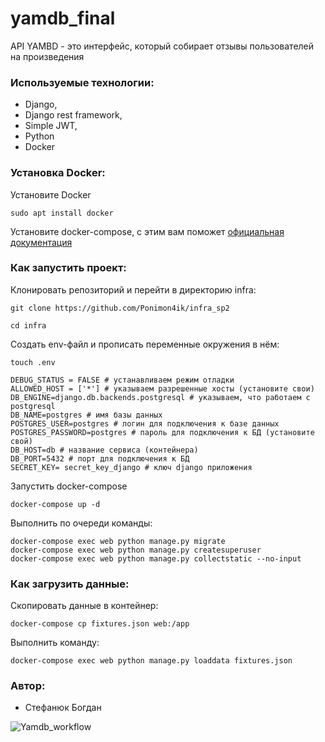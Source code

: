 # yamdb_final
API YAMBD - это интерфейс, который собирает отзывы пользователей на произведения

### Используемые технологии:

+ Django,
+ Django rest framework,
+ Simple JWT,
+ Python
+ Docker

### Установка Docker:

Установите Docker
```
sudo apt install docker
```

Установите docker-compose, с этим вам поможет [официальная документация](https://docs.docker.com/compose/install/)

### Как запустить проект:

Клонировать репозиторий и перейти в директорию infra:
```
git clone https://github.com/Ponimon4ik/infra_sp2
```
```
cd infra
```

Cоздать env-файл и прописать переменные окружения в нём:
```
touch .env
```
```
DEBUG_STATUS = FALSE # устанавливаем режим отладки
ALLOWED_HOST = ['*'] # указываем разрешенные хосты (установите свои)
DB_ENGINE=django.db.backends.postgresql # указываем, что работаем с postgresql
DB_NAME=postgres # имя базы данных
POSTGRES_USER=postgres # логин для подключения к базе данных
POSTGRES_PASSWORD=postgres # пароль для подключения к БД (установите свой)
DB_HOST=db # название сервиса (контейнера)
DB_PORT=5432 # порт для подключения к БД
SECRET_KEY= secret_key_django # ключ django приложения
```

Запустить docker-compose
```
docker-compose up -d
```

Выполнить по очереди команды:
```
docker-compose exec web python manage.py migrate
docker-compose exec web python manage.py createsuperuser
docker-compose exec web python manage.py collectstatic --no-input
```

### Как загрузить данные:

Скопировать данные в контейнер:
```
docker-compose cp fixtures.json web:/app
```
Выполнить команду:
```
docker-compose exec web python manage.py loaddata fixtures.json
```

### Автор:

+ Стефанюк Богдан

![Yamdb_workflow](https://github.com/Ponimon4ik/yamdb_final/workflows/Yamdb_workflow/badge.svg)
